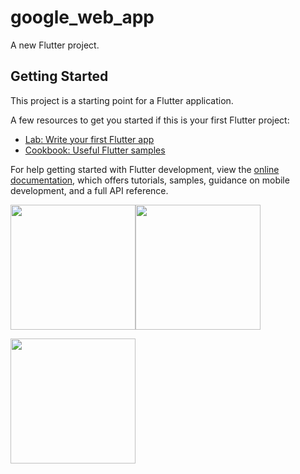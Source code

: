 # google_web_app

A new Flutter project.

## Getting Started

This project is a starting point for a Flutter application.

A few resources to get you started if this is your first Flutter project:

- [Lab: Write your first Flutter app](https://docs.flutter.dev/get-started/codelab)
- [Cookbook: Useful Flutter samples](https://docs.flutter.dev/cookbook)

For help getting started with Flutter development, view the
[online documentation](https://docs.flutter.dev/), which offers tutorials,
samples, guidance on mobile development, and a full API reference.


<img src="https://user-images.githubusercontent.com/118456066/211373382-56d72e2a-e875-4360-add7-e7c4aeaa93ae.jpg" width="200px"><img src="https://user-images.githubusercontent.com/118456066/211373405-a1f20e6b-d966-44a3-9fd5-38b91ced7a6e.jpg" width="200px">



<img src="https://user-images.githubusercontent.com/118456066/211373422-fd010e13-cd1c-45b3-85f1-09570ba25f7f.jpg" width="200px">



